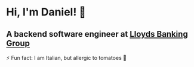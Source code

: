 
# Hi, I'm Daniel! 👋

## A backend software engineer at [Lloyds Banking Group](https://www.lloydsbankinggroup.com/)

⚡️ Fun fact: I am Italian, but allergic to tomatoes 🥲


